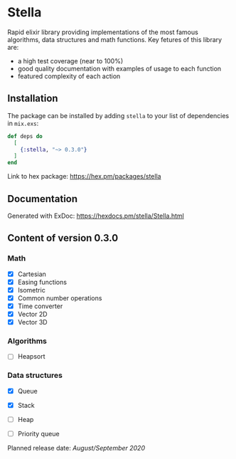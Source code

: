# Stella

Rapid elixir library providing implementations of the most famous algorithms, data structures and math functions. Key fetures of this library are:
- a high test coverage (near to 100%)
- good quality documentation with examples of usage to each function
- featured complexity of each action

## Installation

The package can be installed by adding `stella` to your list of dependencies in `mix.exs`:

```elixir
def deps do
  [
    {:stella, "~> 0.3.0"}
  ]
end
```

Link to hex package: https://hex.pm/packages/stella

## Documentation
Generated with ExDoc: https://hexdocs.pm/stella/Stella.html


## Content of version 0.3.0

### Math
- [x] Cartesian
- [x] Easing functions
- [x] Isometric
- [x] Common number operations
- [x] Time converter
- [x] Vector 2D
- [x] Vector 3D

### Algorithms
- [ ] Heapsort

### Data structures
- [x] Queue
- [x] Stack
- [ ] Heap
- [ ] Priority queue


Planned release date: *August/September 2020*



